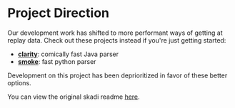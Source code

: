 # Project Direction

Our development work has shifted to more performant ways of getting at replay
data. Check out these projects instead if you're just getting started:

* [**clarity**](https://github.com/skadistats/clarity): comically fast Java parser
* [**smoke**](https://github.com/skadistats/smoke): fast python parser

Development on this project has been deprioritized in favor of these better
options.

You can view the original skadi readme [here](https://github.com/skadistats/skadi/blob/master/ORIGINAL_README.md).
